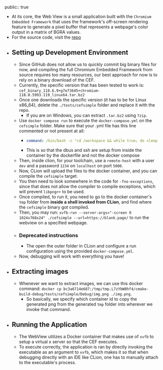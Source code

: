 public:: true

- At its core, the Web View is a small application built with the `Chromium Embedded Framework` that uses the framework's off-screen rendering feature to generate a pixel buffer that represents a webpage's color output in a matrix of BGRA values.
- For the source code, visit the [repo](https://github.com/MisterChief53/CEF-Docker-O3DE)
- ## Setting up Development Environment
	- Since GitHub does not allow us to quickly commit big binary files for now, and compiling the full Chromium Embedded Framework from source requires too many resources, our best approach for now is to rely on a binary download of the CEF.
	- Currently, the specific version that has been tested to work is: `cef_binary_118.6.9+g7e73645+chromium-118.0.5993.119_linux64.tar.bz2`
	- Once one downloads the specific version (it has to be for Linux x86_64), delete the `./tests/cefsimple` folder and replace it with the repo.
		- If you are on Windows, you can extract `.tar.bz2` using `7zip`.
	- Use `docker compose run` to execute the `docker-compose.yml` on the `cefsimple` folder. Make sure that your .yml file has this line commented or not present at all:
		- ```yaml
		  command: /bin/bash -c "cd /workspace && while true; do sleep 3600; done"
		  ```
		- This is so that the dbus and ssh are setup from inside the container by the dockerfile and not the docker compose
	- Then, inside clion, for your toolchain, use a `remote-host` with a user `dev` and a password `1234` on `localhost` on port `5000`.
	- Now, CLion will upload the files to the docker container, and you can compile the `cefsimple` target.
	- You then need to look somewhere in the code for `-fno-exceptions`, since that does not allow the compiler to compile exceptions, which will prevent `libpng++` to be used.
	- Once compiled, to run it, you need to go to the docker container's `tmp` folder from **inside a shell invoked from CLion**, and find where the `cefsimple` binary got compiled.
	- Then, you may run: `xvfb-run --server-args="-screen 0 1024x768x24" ./cefsimple --url=https://blank.page/` to run the webview on a specified webpage.
	- ### Deprecated instructions
		- The open the outer folder in CLion and configure a run configuration using the provided `docker-compose.yml`.
	- Now, debugging will work with everything you have!
- ## Extracting images
	- Whenever we want to extract images, we can use this docker command: `docker cp bc3a6714e687:/tmp/tmp.L7zYbW8hf4/cmake-build-debug/tests/cefsimple/Debug/img.png ./img.png`.
		- So basically, we specify which container id to copy the generated png from the generated `tmp` folder into wherever we invoke that command.
- ## Running the Application
	- The WebView utilizes a Docker container that makes use of `xvfb` to setup a virtual x server so that the CEF executes.
	- To execute correctly, the application is ran by directly invoking the executable as an argument to `xvfb`, which makes it so that when debugging directly with an IDE like CLion, one has to manually attach to the executable's process.